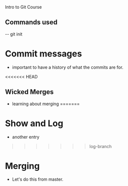 Intro to Git Course


## Commands used

-- git init

# Commit messages
- important to have a history of what the commits are for.

<<<<<<< HEAD

## Wicked Merges
- learning about merging
=======
# Show and Log
- another entry
>>>>>>> log-branch

# Merging
- Let's do this from master.
